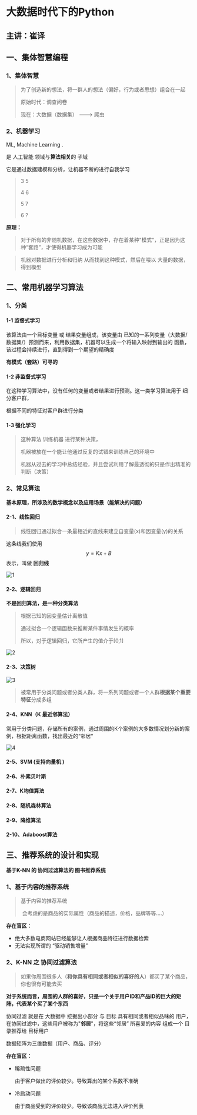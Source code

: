 # 大数据时代下的Python

## 主讲：崔译

## 一、集体智慧编程

### 1、集体智慧

> 为了创造新的想法，将一群人的想法（偏好，行为或者思想）组合在一起
>
> 原始时代：调查问卷
>
> 现在：大数据（数据集）  --->  爬虫

### 2、机器学习

ML, Machine Learning . 

是 人工智能 领域与**算法相关**的 子域

它是通过数据建模和分析，让机器不断的进行自我学习

> 3   5
>
> 4   6
>
> 5   7
>
> 6   ?

**原理：**

> 对于所有的非随机数据，在这些数据中，存在着某种"模式"，正是因为这种“套路”，才使得机器学习成为可能

> 机器对数据进行分析和归纳 从而找到这种模式，然后在喂以 大量的数据，得到模型

## 二、常用机器学习算法

### 1、分类

#### 1-1 监督式学习

该算法由一个目标变量 或 结果变量组成，该变量由 已知的一系列变量（大数据/数据集/）预测而来，利用数据集，机器可以生成一个将输入映射到输出的 函数，该过程会持续进行，直到得到一个期望的精确度

**有模式（套路）可寻的**

#### 1-2 非监督式学习

在这种学习算法中，没有任何的变量或者结果进行预测。这一类学习算法用于 细分客户群，

根据不同的特征对客户群进行分类

#### 1-3 强化学习

> 这种算法 训练机器 进行某种决策，
>
> 机器被放在一个能让他通过反复的试错来训练自己的环境中
>
> 机器从过去的学习中总结经验，并且尝试利用了解最透彻的只是作出精准的判断（决策）

### 2、常见算法

**基本原理，所涉及的数学概念以及应用场景（能解决的问题）**

#### 2-1、线性回归

> 线性回归通过拟合一条最相近的直线来建立自变量(x)和因变量(y)的关系

这条线我们使用 
$$
y = Kx + B
$$
表示，叫做 **回归线**

![1](1.jpg)

#### 2-2、逻辑回归

**不是回归算法，是一种分类算法**

> 根据已知的因变量估计离散值
>
> 通过拟合一个逻辑函数来推断某件事情发生的概率
>
> 所以，对于逻辑回归，它所产生的值介于[0,1]

![2](2.jpg)

#### 2-3、决策树

![3](3.png)

> 被常用于分类问题或者分类人群，将一系列问题或者一个人群**根据某个重要特征**分成多组

#### 2-4、KNN（K 最近邻算法）

常用于分类问题，存储所有的案例，通过周围的K个案例的大多数情况划分新的案例，根据距离函数，找出最近的“邻居“

![4](4.jpg)

#### 2-5、SVM (支持向量机 )

#### 2-6、朴素贝叶斯

#### 2-7、K均值算法

#### 2-8、随机森林算法

#### 2-9、降维算法

#### 2-10、Adaboost算法



## 三、推荐系统的设计和实现

**基于K-NN 的  协同过滤算法的  图书推荐系统**

### 1、基于内容的推荐系统

> 基于内容的推荐系统
>
> ​	会考虑的是商品的实际属性（商品的描述，价格，品牌等等....）

**存在盲区：**

- 绝大多数电商网站已经能够让人根据商品特征进行数据检索
- 无法实现所谓的 “驱动销售增量”

### 2、K-NN  之 协同过滤算法

> 如果你周围很多人（**和你具有相同或者相似的喜好的人**）都买了某个商品，你也很有可能去买

**对于系统而言，周围的人群的喜好，只是一个关于用户ID和产品ID的巨大的矩阵，代表某个买了某个东西**

协同过滤 就是在 大数据中 挖掘出小部分 与 目标 具有相同或者相似品味的 用户，在协同过滤中，这些用户被称为"**邻居**"，将这些“邻居” 所喜爱的内容 组成一个 目录推荐给 目标用户

数据矩阵为三维数据（用户、商品、评分）

**存在盲区：**

- 稀疏性问题

  由于客户做出的评价较少。导致算出的某个系数不准确

- 冷启动问题

  由于商品受到的评价较少。导致该商品无法进入评价列表



